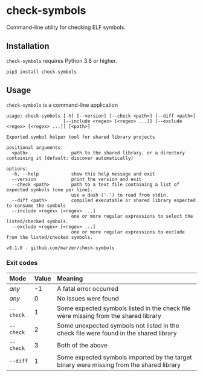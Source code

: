# check-symbols

Command-line utility for checking ELF symbols.

## Installation

`check-symbols` requires Python 3.8 or higher.

```
pip3 install check-symbols
```

## Usage

`check-symbols` is a command-line application

```
usage: check-symbols [-h] [--version] [--check <path>] [--diff <path>]
                     [--include <regex> [<regex> ...]] [--exclude <regex> [<regex> ...]] [<path>]

Exported symbol helper tool for shared library projects

positional arguments:
  <path>                path to the shared library, or a directory containing it (default: discover automatically)

options:
  -h, --help            show this help message and exit
  --version             print the version and exit
  --check <path>        path to a text file containing a list of expected symbols (one per line).
                        use a dash ('-') to read from stdin.
  --diff <path>         compiled executable or shared library expected to consume the symbols
  --include <regex> [<regex> ...]
                        one or more regular expressions to select the listed/checked symbols.
  --exclude <regex> [<regex> ...]
                        one or more regular expressions to exclude from the listed/checked symbols.

v0.1.0 - github.com/marzer/check-symbols
```

### Exit codes

| Mode      | Value | Meaning                                                                                  |
| :-------- | :---- | :--------------------------------------------------------------------------------------- |
| _any_     | -1    | A fatal error occurred                                                                   |
| _any_     | 0     | No issues were found                                                                     |
| `--check` | 1     | Some expected symbols listed in the check file were missing from the shared library      |
| `--check` | 2     | Some unexpected symbols not listed in the check file were found in the shared library    |
| `--check` | 3     | Both of the above                                                                        |
| `--diff`  | 1     | Some expected symbols imported by the target binary were missing from the shared library |
